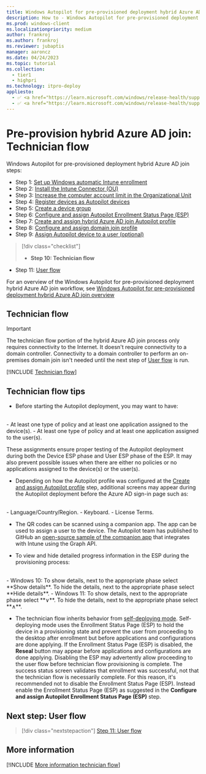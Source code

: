 ```yaml
---
title: Windows Autopilot for pre-provisioned deployment hybrid Azure AD join - Step 9 of 11 - Technician flow
description: How to - Windows Autopilot for pre-provisioned deployment hybrid Azure AD join - Step 9 of 11 - Technician flow.
ms.prod: windows-client
ms.localizationpriority: medium
author: frankroj
ms.author: frankroj
ms.reviewer: jubaptis
manager: aaroncz
ms.date: 04/24/2023
ms.topic: tutorial
ms.collection: 
  - tier1
  - highpri
ms.technology: itpro-deploy
appliesto:
  - ✅ <a href="https://learn.microsoft.com/windows/release-health/supported-versions-windows-client" target="_blank">Windows 11</a>
  - ✅ <a href="https://learn.microsoft.com/windows/release-health/supported-versions-windows-client" target="_blank">Windows 10</a>
---
```


# Pre-provision hybrid Azure AD join: Technician flow

Windows Autopilot for pre-provisioned deployment hybrid Azure AD join steps:
- Step 1: [Set up Windows automatic Intune enrollment](hybrid-azure-ad-join-automatic-enrollment.md)
- Step 2: [Install the Intune Connector (OU)](hybrid-azure-ad-join-intune-connector.md)
- Step 3: [Increase the computer account limit in the Organizational Unit](hybrid-azure-ad-join-computer-account-limit.md)
- Step 4: [Register devices as Autopilot devices](hybrid-azure-ad-join-register-device.md)
- Step 5: [Create a device group](hybrid-azure-ad-join-device-group.md)
- Step 6: [Configure and assign Autopilot Enrollment Status Page (ESP)](hybrid-azure-ad-join-esp.md)
- Step 7: [Create and assign hybrid Azure AD join Autopilot profile](hybrid-azure-ad-join-autopilot-profile.md)
- Step 8: [Configure and assign domain join profile](hybrid-azure-ad-join-domain-join-profile.md)
- Step 9: [Assign Autopilot device to a user (optional)](hybrid-azure-ad-join-assign-device-to-user.md)
> [!div class="checklist"]
> - **Step 10: Technician flow**
- Step 11: [User flow](hybrid-azure-ad-join-user-flow.md)

For an overview of the Windows Autopilot for pre-provisioned deployment hybrid Azure AD join workflow, see [Windows Autopilot for pre-provisioned deployment hybrid Azure AD join overview](hybrid-azure-ad-join-workflow.md#workflow)

## Technician flow

> [!IMPORTANT]
>
> The technician flow portion of the hybrid Azure AD join process only requires connectivity to the Internet. It doesn't require connectivity to a domain controller. Connectivity to a domain controller to perform an on-premises domain join isn't needed until the next step of [User flow](hybrid-azure-ad-join-user-flow.md) is run.

[!INCLUDE [Technician flow](../includes/technician-flow.md)]

## Technician flow tips

- Before starting the Autopilot deployment, you may want to have:<br>
<br>
  - At least one type of policy and at least one application assigned to the device(s).
  - At least one type of policy and at least one application assigned to the user(s).

  These assignments ensure proper testing of the Autopilot deployment during both the Device ESP phase and User ESP phase of the ESP. It may also prevent possible issues when there are either no policies or no applications assigned to the device(s) or the user(s).

- Depending on how the Autopilot profile was configured at the [Create and assign Autopilot profile](hybrid-azure-ad-join-autopilot-profile.md) step, additional screens may appear during the Autopilot deployment before the Azure AD sign-in page such as:<br>
<br>
  - Language/Country/Region.
  - Keyboard.
  - License Terms.

- The QR codes can be scanned using a companion app. The app can be used to assign a user to the device. The Autopilot team has published to GitHub an [open-source sample of the companion app](https://github.com/Microsoft/WindowsAutopilotCompanion) that integrates with Intune using the Graph API.

- To view and hide detailed progress information in the ESP during the provisioning process:<br>
<br>
  - Windows 10: To show details, next to the appropriate phase select **Show details**. To hide the details, next to the appropriate phase select **Hide details**.
  - Windows 11: To show details, next to the appropriate phase select **∨**. To hide the details, next to the appropriate phase select **∧**.

- The technician flow inherits behavior from [self-deploying mode](../self-deploying/self-deploying-workflow.md). Self-deploying mode uses the Enrollment Status Page (ESP) to hold the device in a provisioning state and prevent the user from proceeding to the desktop after enrollment but before applications and configurations are done applying. If the Enrollment Status Page (ESP) is disabled, the **Reseal** button may appear before applications and configurations are done applying. Disabling the ESP may advertently allow proceeding to the user flow before technician flow provisioning is complete. The success status screen validates that enrollment was successful, not that the technician flow is necessarily complete. For this reason, it's recommended not to disable the Enrollment Status Page (ESP). Instead enable the Enrollment Status Page (ESP) as suggested in the **Configure and assign Autopilot Enrollment Status Page (ESP)** step.

## Next step: User flow

> [!div class="nextstepaction"]
> [Step 11: User flow](hybrid-azure-ad-join-user-flow.md)

## More information

[!INCLUDE [More information technician flow](../includes/more-info-technician-flow.md)]

